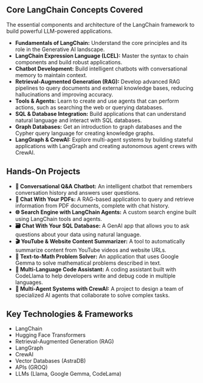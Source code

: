 ## Core LangChain Concepts Covered

The essential components and architecture of the LangChain framework to build powerful LLM-powered applications.

- **Fundamentals of LangChain:** Understand the core principles and its role in the Generative AI landscape.
- **LangChain Expression Language (LCEL):** Master the syntax to chain components and build robust applications.
- **Chatbot Development:** Build intelligent chatbots with conversational memory to maintain context.
- **Retrieval-Augmented Generation (RAG):** Develop advanced RAG pipelines to query documents and external knowledge bases, reducing hallucinations and improving accuracy.
- **Tools & Agents:** Learn to create and use agents that can perform actions, such as searching the web or querying databases.
- **SQL & Database Integration:** Build applications that can understand natural language and interact with SQL databases.
- **Graph Databases:** Get an introduction to graph databases and the Cypher query language for creating knowledge graphs.
- **LangGraph & CrewAI:** Explore multi-agent systems by building stateful applications with LangGraph and creating autonomous agent crews with CrewAI.

## Hands-On Projects

- **🤖 Conversational Q&A Chatbot:** An intelligent chatbot that remembers conversation history and answers user questions.
- **📄 Chat With Your PDFs:** A RAG-based application to query and retrieve information from PDF documents, complete with chat history.
- **🌐 Search Engine with LangChain Agents:** A custom search engine built using LangChain tools and agents.
- **🗃️ Chat With Your SQL Database:** A GenAI app that allows you to ask questions about your data using natural language.
- **🎬 YouTube & Website Content Summarizer:** A tool to automatically summarize content from YouTube videos and website URLs.
- **🔢 Text-to-Math Problem Solver:** An application that uses Google Gemma to solve mathematical problems described in text.
- **🤝 Multi-Language Code Assistant:** A coding assistant built with CodeLlama to help developers write and debug code in multiple languages.
- **🧠 Multi-Agent Systems with CrewAI:** A project to design a team of specialized AI agents that collaborate to solve complex tasks.

## Key Technologies & Frameworks

- LangChain
- Hugging Face Transformers
- Retrieval-Augmented Generation (RAG)
- LangGraph
- CrewAI
- Vector Databases (AstraDB)
- APIs (GROQ)
- LLMs (Llama, Google Gemma, CodeLama)
